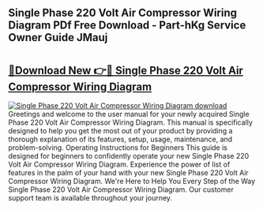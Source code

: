 ## Single Phase 220 Volt Air Compressor Wiring Diagram PDf Free Download - Part-hKg Service Owner Guide JMauj

# <h2><a href="http://dfhmg1e.blite.top/?on=Single+Phase+220+Volt+Air+Compressor+Wiring+Diagram">🔗Download New 👉🔴 Single Phase 220 Volt Air Compressor Wiring Diagram</a></h2>

[![Single Phase 220 Volt Air Compressor Wiring Diagram download](https://i.imgur.com/lujVjoI.png)](http://dfhmg1e.blite.top/?on=Single+Phase+220+Volt+Air+Compressor+Wiring+Diagram)
Greetings and welcome to the user manual for your newly acquired Single Phase 220 Volt Air Compressor Wiring Diagram. This manual is specifically designed to help you get the most out of your product by providing a thorough explanation of its features, setup, usage, maintenance, and problem-solving. Operating Instructions for Beginners This guide is designed for beginners to confidently operate your new Single Phase 220 Volt Air Compressor Wiring Diagram. Experience the power of list of features in the palm of your hand with your new Single Phase 220 Volt Air Compressor Wiring Diagram. We're Here to Help You Every Step of the Way Single Phase 220 Volt Air Compressor Wiring Diagram. Our customer support team is available throughout your journey.
